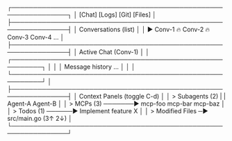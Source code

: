 
┌───────────────────────────────────────────────────────────────┐
│ [Chat] [Logs] [Git] [Files]                                   │
├───────────────────────────────────────────────────────────────┤
│ Conversations (list)                                          │
│ ► Conv-1 🔥  Conv-2 🔥  Conv-3  Conv-4  …                    │
├───────────────────────────────────────────────────────────────┤
│ Active Chat (Conv-1)                                          │
│ ┌─────────────────────────────────────────────────────────┐ │
│ │ Message history …                                       │ │
│ └─────────────────────────────────────────────────────────┘ │
├───────────────────────────────────────────────────────────────┤
│ Context Panels (toggle C-d)                                   │
│ > Subagents (2)                                               |
|    Agent-A  Agent-B                                           │
│ > MCPs (3) ───────► mcp-foo  mcp-bar  mcp-baz                 │
│ > Todos (1) ──────► Implement feature X                       │
│ > Modified Files ─► src/main.go (3↑ 2↓)                       │
└───────────────────────────────────────────────────────────────┘


<!-- ┌───────────────────────────────────────────────────────────────┐
│ [Chat] [Logs] [Git] [Files]   (global tabs)                 │
├──────────────┬────────────────────────────────────────────────┤
│ Conversations│  Active Chat (Conv-1)                         │
│ ► Conv-1 🔥 │ ┌────────────────────────────────────────────┐ │
│   Conv-2 🔥 │ │  Message history …                         │ │
│   Conv-3    │ └────────────────────────────────────────────┘ │
│   Conv-4    │ ┌─────── Context Drawer (toggle C-d) ────────┐ │
│ (use ↑↓)    │ │ > Subagents (2)                            │ │
│             │ │   • Agent-A  • Agent-B                     │ │
│             │ │ > MCPs (3)                                 │ │
│             │ │   • mcp-foo  • mcp-bar  • mcp-baz          │ │
│             │ │ > Todos (1)                                │ │
│             │ │   • Implement feature X                    │ │
│             │ │ > Modified Files (1)                       │ │
│             │ │   • src/main.go (3↑ 2↓)                    │ │
│             │ └────────────────────────────────────────────┘ │
└──────────────┴────────────────────────────────────────────────┘ -->